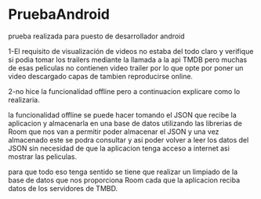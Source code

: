 # PruebaAndroid
prueba realizada para puesto de desarrollador android

1-El requisito de visualización de videos no estaba del todo claro y verifique si podia tomar los trailers mediante la llamada a la api TMDB
pero muchas de esas peliculas no contienen video trailer por lo que opte por poner un video descargado capas de tambien reproducirse online.

2-no hice la funcionalidad offline pero a continuacion explicare como lo realizaria.

la funcionalidad offline se puede hacer tomando el JSON que recibe la aplicacion y almacenarla en una base de datos utilizando las librerias de Room que 
nos van a permitir poder almacenar el JSON y una vez almacenado este se podra consultar y asi poder volver a leer los datos del JSON sin necesidad de que 
la aplicacion tenga acceso a internet asi mostrar las peliculas.

para que todo eso tenga sentido se tiene que realizar un limpiado de la base de datos que nos proporciona Room cada que la aplicacion reciba datos de los 
servidores de TMBD.
